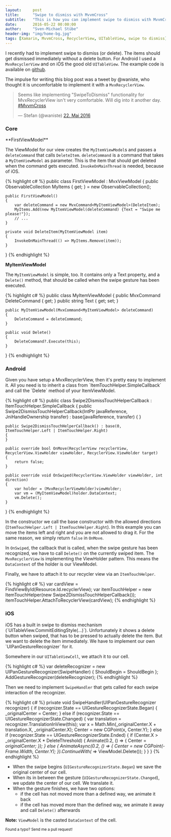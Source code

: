 ```yaml
---
layout:     post
title:      "Swipe to dismiss with MvvmCross"
subtitle:   "This is how you can implement swipe to dismiss with MvvmCross"
date:       2016-05-22 00:00:00
author:     "Sven-Michael Stübe"
header-img: "img/home-bg.jpg"
tags: [Xamarin, MvvmCross, RecyclerView, UITableView, swipe to dismiss]
---
```


I recently had to implement swipe to dismiss (or delete). The items should get dismissed immediately without a delete button. For Android I used a `MvxRecyclerView` and on iOS the good old `UITableView`. The example code is available on <i class="fa fa-github"></i><a href="https://github.com/smstuebe/mvvmcross-examples/tree/master/Swipe2Dismiss" target="_blank">github</a>. 

The impulse for writing this blog post was a tweet by @waniste, who thought it is uncomfortable to implement it with a `MvxRecyclerView`.

<blockquote class="twitter-tweet" data-lang="de"><p lang="en" dir="ltr">Seems like implementing &quot;SwipeToDismiss&quot; functionality for MvxRecyclerView isn&#39;t very comfortable. Will dig into it another day. <a href="https://twitter.com/hashtag/MvvmCross?src=hash">#MvvmCross</a></p>&mdash; Stefan (@waniste) <a href="https://twitter.com/waniste/status/734418485875507204">22. Mai 2016</a></blockquote>
<script async src="//platform.twitter.com/widgets.js" charset="utf-8"></script>

<h3>Core</h3>
**FirstViewModel**

The ViewModel for our view creates the `MyItemViewModel`s and passes a `deleteCommand` that calls `DeleteItem`. `deleteCommand` is a command that takes a `MyItemViewModel` as parameter. This is the item that should get deleted when the command gets executed. `InvokeOnMainThread` is needed, because of iOS.

{% highlight c# %}
public class FirstViewModel 
	: MvxViewModel
{
	public ObservableCollection<MyItemViewModel> MyItems { get; } = new ObservableCollection<MyItemViewModel>();

	public FirstViewModel()
	{
		var deleteCommand = new MvxCommand<MyItemViewModel>(DeleteItem);
		MyItems.Add(new MyItemViewModel(deleteCommand) {Text = "Swipe me please!"});
		// ...
	}

	private void DeleteItem(MyItemViewModel item)
	{
		InvokeOnMainThread(() => MyItems.Remove(item));
	}
}
{% endhighlight %}

**MyItemViewModel**

The `MyItemViewModel` is simple, too. It contains only a Text property, and a `Delete()` method, that should be called when the swipe gesture has been executed.

{% highlight c# %}
public class MyItemViewModel
{
	public MvxCommand<MyItemViewModel> DeleteCommand { get; }
	public string Text { get; set; }

	public MyItemViewModel(MvxCommand<MyItemViewModel> deleteCommand)
	{
		DeleteCommand = deleteCommand;
	}

	public void Delete()
	{
		DeleteCommand?.Execute(this);
	}
}
{% endhighlight %}


<h3>Android</h3>
Given you have setup a MvxRecyclerView, then it's pretty easy to implement it. All you need is to inherit a class from `ItemTouchHelper.SimpleCallback` and call the `Delete` method of your ItemViewModel.

{% highlight c# %}
public class Swipe2DismissTouchHelperCallback : ItemTouchHelper.SimpleCallback
{
    public Swipe2DismissTouchHelperCallback(IntPtr javaReference, JniHandleOwnership transfer) : base(javaReference, transfer)
    {
    }

    public Swipe2DismissTouchHelperCallback() : base(0, ItemTouchHelper.Left | ItemTouchHelper.Right)
    {
    }

    public override bool OnMove(RecyclerView recyclerView, RecyclerView.ViewHolder viewHolder, RecyclerView.ViewHolder target)
    {
        return false;
    }

    public override void OnSwiped(RecyclerView.ViewHolder viewHolder, int direction)
    {
        var holder = (MvxRecyclerViewHolder)viewHolder;
        var vm = (MyItemViewModel)holder.DataContext;
        vm.Delete();
    }
}
{% endhighlight %}

In the constructor we call the base constructor with the allowed directions (`ItemTouchHelper.Left | ItemTouchHelper.Right`). In this example you can move the items left and right and you are not allowed to drag it. For the same reason, we simply return `false` in `OnMove`. 

In `OnSwiped`, the callback that is called, when the swipe gesture has been recognized, we have to call `Delete()` on the currently swiped item. The `MvxRecyclerView` is implementing the ViewHolder pattern. This means the `DataContext` of the holder is our ViewModel.

Finally, we have to attach it to our recycler view via an `ItemTouchHelper`.

{% highlight c# %}
var cardView = FindViewById<MvxRecyclerView>(Resource.Id.recyclerView);
var itemTouchHelper = new ItemTouchHelper(new Swipe2DismissTouchHelperCallback());
itemTouchHelper.AttachToRecyclerView(cardView);
{% endhighlight %}

<h3>iOS</h3>
iOS has a built in swipe to dismiss mechanism (`UITableView.CommitEditingStyle(...)`). Unfortunately it shows a delete button when swiped, that has to be pressed to actually delete the item. But we want to delete the item immediately. We have to implement our own `UIPanGestureRecognizer` for it.

Somewhere in our `UITableViewCell`, we attach it to our cell.

{% highlight c# %}
var deleteRecognizer = new UIPanGestureRecognizer(SwipeHandler) { ShouldBegin = ShouldBegin };
AddGestureRecognizer(deleteRecognizer);
{% endhighlight %}

Then we need to implement `SwipeHandler` that gets called for each swipe interaction of the recognizer.

{% highlight c# %}
private void SwipeHandler(UIPanGestureRecognizer recognizer)
{
    if (recognizer.State == UIGestureRecognizerState.Began)
    {
        _originalCenter = Center;
    }
    else if (recognizer.State == UIGestureRecognizerState.Changed)
    {
        var translation = recognizer.TranslationInView(this);
        var x = Math.Min(_originalCenter.X + translation.X, _originalCenter.X);
        Center = new CGPoint(x, Center.Y);
    }
    else if (recognizer.State == UIGestureRecognizerState.Ended)
    {
        if (Center.X > _originalCenter.X * DeleteThreshold)
        {
            Animate(0.2, () =>
            {
                Center = _originalCenter;
            });
        }
        else
        {
            AnimateAsync(0.2, () =>
            {
                Center = new CGPoint(-Frame.Width, Center.Y);
            }).ContinueWith(_ => ViewModel.Delete());
        }
    }
}
{% endhighlight %}

- When the swipe begins (`UIGestureRecognizerState.Began`) we save the original center of our cell.
- When its in between the gesture (`UIGestureRecognizerState.Changed`), we update the center of our cell. We translate it.
- When the gesture finishes, we have two options:
  - if the cell has not moved more than a defined way, we animate it back 
  - if the cell has moved more than the defined way, we animate it away and call `Delete()` afterwards

**Note:** `ViewModel` is the casted `DataContext` of the cell.

<small>Found a typo? Send me a pull request!</small>
